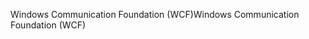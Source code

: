 <span data-ttu-id="46576-101">Windows Communication Foundation (WCF)</span><span class="sxs-lookup"><span data-stu-id="46576-101">Windows Communication Foundation (WCF)</span></span>